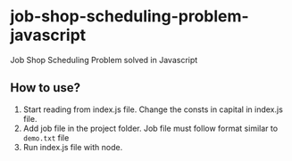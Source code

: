 # job-shop-scheduling-problem-javascript
Job Shop Scheduling Problem solved in Javascript

## How to use?
1. Start reading from index.js file. Change the consts in capital in index.js file.  
2. Add job file in the project folder. Job file must follow format similar to `demo.txt` file
3. Run index.js file with node.